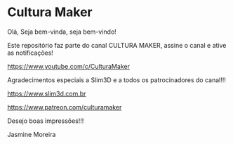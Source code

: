 # Cultura Maker
Olá, Seja bem-vinda, seja bem-vindo!

Este repositório faz parte do canal CULTURA MAKER, assine o canal e ative as notificações!

https://www.youtube.com/c/CulturaMaker

Agradecimentos especiais a Slim3D e a todos os patrocinadores do canal!!!

https://www.slim3d.com.br

https://www.patreon.com/culturamaker

Desejo boas impressões!!!

Jasmine Moreira 




